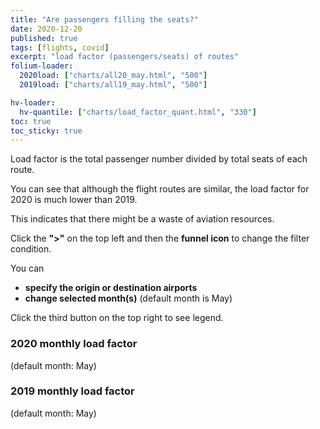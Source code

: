 ```yaml
---
title: "Are passengers filling the seats?"
date: 2020-12-20
published: true
tags: [flights, covid]
excerpt: "load factor (passengers/seats) of routes"
folium-loader:
  2020load: ["charts/all20_may.html", "500"]
  2019load: ["charts/all19_may.html", "500"]

hv-loader:
  hv-quantile: ["charts/load_factor_quant.html", "330"]
toc: true
toc_sticky: true
---
```



Load factor is the total passenger number divided by total seats of each route.

You can see that although the flight routes are similar, the load factor for 2020 is much lower than 2019.

This indicates that there might be a waste of aviation resources.

<div id="hv-quantile"></div>


Click the **">"** on the top left and then the **funnel icon** to change the filter condition.

You can
- **specify the origin or destination airports**
- **change selected month(s)** (default month is May)

Click the third button on the top right to see legend.

### 2020 monthly load factor

(default month: May)

<div id="2020load"></div>

### 2019 monthly load factor

(default month: May)

<div id="2019load"></div>
